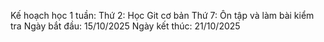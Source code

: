 Kế hoạch học 1 tuần:
Thứ 2: Học Git cơ bản
Thứ 7: Ôn tập và làm bài kiểm tra
Ngày bắt đầu: 15/10/2025
Ngày kết thúc: 21/10/2025
